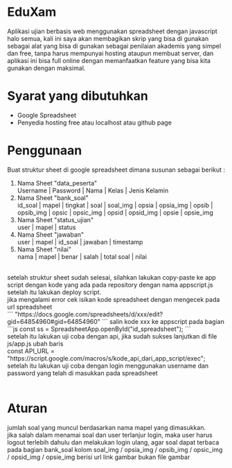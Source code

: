# EduXam
Aplikasi ujian berbasis web menggunakan spreadsheet dengan javascript
<br>
halo semua, kali ini saya akan membagikan skrip yang bisa di gunakan sebagai alat yang bisa di gunakan sebagai penilaian akademis yang simpel dan free, tanpa harus mempunyai hosting ataupun membuat server, dan aplikasi ini bisa full online dengan memanfaatkan feature yang bisa kita gunakan dengan maksimal.<br>

# Syarat yang dibutuhkan
- Google Spreadsheet
- Penyedia hosting free atau localhost atau github page<br>

# Penggunaan
Buat struktur sheet di google spreadsheet dimana susunan sebagai berikut :

<ol>
  <li>Nama Sheet "data_peserta"<br>
  Username | Password | Nama | Kelas | Jenis Kelamin
  </li>
<li>Nama Sheet "bank_soal"<br>
   id_soal | mapel | tingkat | soal | soal_img | opsia | opsia_img | opsib | opsib_img | opsic | opsic_img | opsid | opsid_img | opsie | opsie_img
<br></li>
<li>Nama Sheet "status_ujian"<br>
   user | mapel | status
   <br></li>
<li>Nama Sheet "jawaban"<br>
   user | mapel | id_soal | jawaban | timestamp
   <br></li>
<li>Nama Sheet "nilai"<br>
   nama | mapel | benar | salah | total soal | nilai
</li>
</ol><br>
setelah struktur sheet sudah selesai, silahkan lakukan copy-paste ke app script dengan kode yang ada pada repository dengan nama appscript.js setelah itu lakukan deploy script.
<br>
jika mengalami error cek isikan kode spreadsheet dengan mengecek pada url spreadsheet <br>
```
  "https://docs.google.com/spreadsheets/d/xxx/edit?gid=64854960#gid=64854960"
```
salin kode xxx ke appscript pada bagian <br>
```js 
  const ss = SpreadsheetApp.openById("id_spreadsheet");
```<br>
setelah itu lakukan uji coba dengan api, jika sudah sukses lanjutkan di file js/app.js ubah baris <br>
const API_URL = "https://script.google.com/macros/s/kode_api_dari_app_script/exec";<br>
setelah itu lakukan uji coba dengan login menggunakan username dan password yang telah di masukkan pada spreadsheet<br><br>

# Aturan
jumlah soal yang muncul berdasarkan nama mapel yang dimasukkan.<br>
jika salah dalam menamai soal dan user terlanjur login, maka user harus logout terlebih dahulu dan melakukan login ulang, agar soal dapat terbaca<br>
pada bagian bank_soal kolom soal_img / opsia_img / opsib_img / opsic_img / opsid_img / opsie_img berisi url link gambar bukan file gambar<br>
